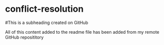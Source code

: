 # conflict-resolution
#This is a subheading created on GitHub

All of this content added to the readme file has been added from my remote GitHub reposititory
